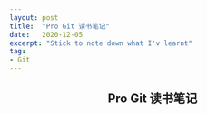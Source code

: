 ```yaml
---
layout: post
title:  "Pro Git 读书笔记"
date:   2020-12-05
excerpt: "Stick to note down what I'v learnt"
tag:
- Git
---
```


<center><H2><b>Pro Git 读书笔记</b></H2></center><br>







